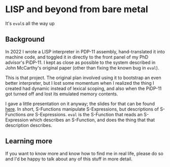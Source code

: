 # LISP and beyond from bare metal

It's `eval`s all the way up

## Background

In 2022 I wrote a LISP interpreter in PDP-11 assembly,
hand-translated it into machine code,
and toggled it in directly to the front panel
of my PhD advisor's PiDP-11.
I kept as close as possible
to the system described in John McCarthy's original paper
(other than fixing the known bug in `eval`).

This is that project.
The original plan involved using it
to bootstrap an even better interpreter,
but I lost some momentum
when I realized
the thing I created had dynamic instead of lexical scoping,
and also when
the PiDP-11 got turned off
and lost its emulated memory contents.

I gave a little presentation on it anyway;
the slides for that can be found
[here](https://jacquescomeaux.xyz/lisp-from-scratch.pdf).
In short, S-Functions manipulate S-Expressions,
but descriptions of S-Functions *are* S-Expressions.
`eval` is the S-Function that reads an S-Expression
which describes an S-Function,
and does the thing that that description describes.

## Learning more

If you want to know more
and know how to find me in real life,
please do so
and I'd be happy to talk
about any of this stuff in more detail.

